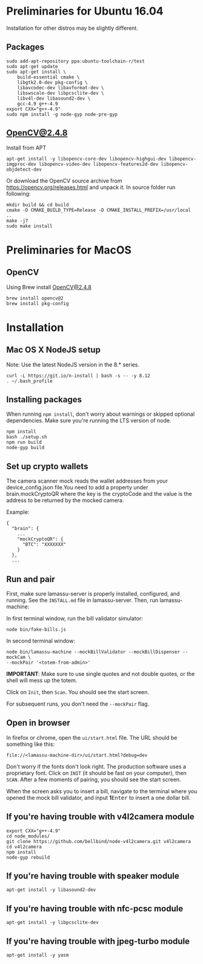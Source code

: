 # Preliminaries for Ubuntu 16.04
Installation for other distros may be slightly different.

## Packages

```
sudo add-apt-repository ppa:ubuntu-toolchain-r/test
sudo apt-get update
sudo apt-get install \
    build-essential cmake \
    libgtk2.0-dev pkg-config \
    libavcodec-dev libavformat-dev \
    libswscale-dev libpcsclite-dev \
    libv4l-dev libasound2-dev \
    gcc-4.9 g++-4.9
export CXX="g++-4.9"
sudo npm install -g node-gyp node-pre-gyp
```

## OpenCV@2.4.8

Install from APT

```
apt-get install -y libopencv-core-dev libopencv-highgui-dev libopencv-imgproc-dev libopencv-video-dev libopencv-features2d-dev libopencv-objdetect-dev
```

Or download the OpenCV source archive from https://opencv.org/releases.html and unpack it. In source folder run following:

```
mkdir build && cd build
cmake -D CMAKE_BUILD_TYPE=Release -D CMAKE_INSTALL_PREFIX=/usr/local ..
make -j7
sudo make install
```

# Preliminaries for MacOS

## OpenCV

Using Brew install OpenCV@2.4.8

```
brew install opencv@2
brew install pkg-config
```

# Installation

## Mac OS X NodeJS setup

Note: Use the latest NodeJS version in the 8.* series.

```
curl -L https://git.io/n-install | bash -s -- -y 8.12
. ~/.bash_profile
```

## Installing packages

When running ``npm install``, don't worry about warnings or skipped optional dependencies. Make sure you're running the LTS version of node.

```
npm install
bash ./setup.sh
npm run build
node-gyp build
```

## Set up crypto wallets

The camera scanner mock reads the wallet addresses from your device_config.json file.You need to add a property under brain.mockCryptoQR where the key is the cryptoCode and the value is the address to be returned by the mocked camera.

Example:

```
{
  "brain": {
    ...
    "mockCryptoQR": {
      "BTC": "XXXXXXX"
    }
  },
  ...
```

## Run and pair

First, make sure lamassu-server is properly installed, configured, and running. See the ``INSTALL.md`` file in lamassu-server. Then, run lamassu-machine:

In first terminal window, run the bill validator simulator:

```
node bin/fake-bills.js
```

In second terminal window:

```
node bin/lamassu-machine --mockBillValidator --mockBillDispenser --mockCam \
--mockPair '<totem-from-admin>'
```

**IMPORTANT**: Make sure to use single quotes and not double quotes, or the shell will mess up the totem.

Click on ``Init``, then ``Scan``. You should see the start screen.

For subsequent runs, you don't need the ``--mockPair`` flag.

## Open in browser

In firefox or chrome, open the ``ui/start.html`` file. The URL should be something like this:

```
file://<lamassu-machine-dir>/ui/start.html?debug=dev
```

Don't worry if the fonts don't look right. The production software uses a proprietary font. Click on ``INIT`` (it should be fast on your computer), then ``SCAN``. After a few moments of pairing, you should see the start screen.

When the screen asks you to insert a bill, navigate to the terminal
where you opened the mock bill validator, and input **1**<kbd>Enter</kbd>
to insert a one dollar bill.

## If you're having trouble with v4l2camera module

```
export CXX="g++-4.9"
cd node_modules/
git clone https://github.com/bellbind/node-v4l2camera.git v4l2camera
cd v4l2camera
npm install
node-gyp rebuild
```

## If you're having trouble with speaker module

```
apt-get install -y libasound2-dev
```

## If you're having trouble with nfc-pcsc module

```
apt-get install -y libpcsclite-dev
```

## If you're having trouble with jpeg-turbo module

```
apt-get install -y yasm
```

